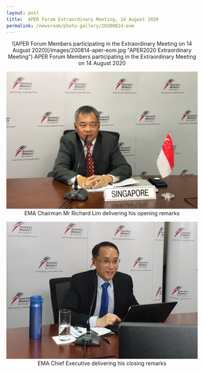 ```yaml
---
layout: post
title:  APER Forum Extraordinary Meeting, 14 August 2020
permalink: /newsroom/photo-gallery/20200814-eom
---
```

<center>
![APER Forum Members participating in the Extraordinary Meeting on 14 August 2020](/images/200814-aper-eom.jpg "APER2020 Extraordinary Meeting")
APER Forum Members participating in the Extraordinary Meeting on 14 August 2020

![EMA Chairman Mr Richard Lim delivering his opening remarks](/images/200814-ema-chairman-opening.jpg "EMA Chairman Opening Remarks")
EMA Chairman Mr Richard Lim delivering his opening remarks

![EMA CE Mr Ngiam Shih Chun delivering his closing remarks](/images/200814-ema-ce-closing.jpg "EMA CE Closing Remarks")
EMA Chief Executive delivering his closing remarks
</center>
